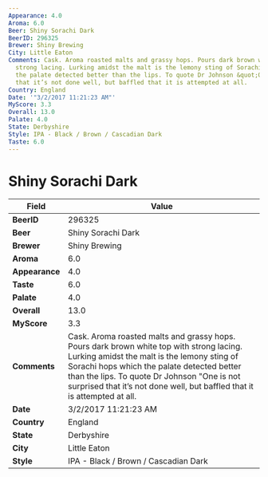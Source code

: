 ```yaml
---
Appearance: 4.0
Aroma: 6.0
Beer: Shiny Sorachi Dark
BeerID: 296325
Brewer: Shiny Brewing
City: Little Eaton
Comments: Cask. Aroma roasted malts and grassy hops. Pours dark brown white top with
  strong lacing. Lurking amidst the malt is the lemony sting of Sorachi hops which
  the palate detected better than the lips. To quote Dr Johnson &quot;One is not surprised
  that it’s not done well, but baffled that it is attempted at all.
Country: England
Date: '"3/2/2017 11:21:23 AM"'
MyScore: 3.3
Overall: 13.0
Palate: 4.0
State: Derbyshire
Style: IPA - Black / Brown / Cascadian Dark
Taste: 6.0
---
```


# Shiny Sorachi Dark

| Field         | Value |
|---------------|-------|
| **BeerID** | 296325 |
| **Beer** | Shiny Sorachi Dark |
| **Brewer** | Shiny Brewing |
| **Aroma** | 6.0 |
| **Appearance** | 4.0 |
| **Taste** | 6.0 |
| **Palate** | 4.0 |
| **Overall** | 13.0 |
| **MyScore** | 3.3 |
| **Comments** | Cask. Aroma roasted malts and grassy hops. Pours dark brown white top with strong lacing. Lurking amidst the malt is the lemony sting of Sorachi hops which the palate detected better than the lips. To quote Dr Johnson &quot;One is not surprised that it’s not done well, but baffled that it is attempted at all. |
| **Date** | 3/2/2017 11:21:23 AM |
| **Country** | England |
| **State** | Derbyshire |
| **City** | Little Eaton |
| **Style** | IPA - Black / Brown / Cascadian Dark |
